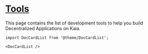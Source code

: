 # [Tools](https://docs.kaia.io/build/tools)

This page contains the list of development tools to help you build Decentralized Applications on Kaia.

```mdx-code-block
import DocCardList from '@theme/DocCardList';

<DocCardList />
```